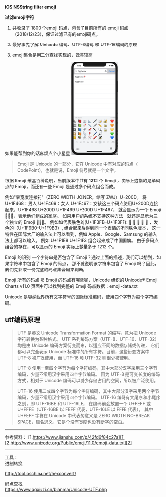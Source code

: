 
**iOS NSString filter emoji** 

**过滤emoji字符**

1. 共收录了 1800 个emoji 码点，包含了目前所有的 emoji 码点（2018/12/23），保证过滤已有的emoji码点。

2. 最好事先了解 Uinicode 编码、UTF-8编码 和 UTF-16编码的原理

3. emoji集合是用二分查找实现的，效率较高

如果能帮到你的话麻烦点个小星星
<img width="150" height="300" src="https://github.com/JumpJumpSparrow/EmojiFilter/blob/master/screenshot.png"/>


> Emoji 是 Unicode 的一部分，它在 Unicode 中有对应的码点（ CodePoint），也就是说，Emoji
> 符号就是一个文字。

根据 Emoji 维基百科说明，当前版本中共有 1212 个 Emoji ，实际上这指的是单码点的 Emoji，而还有一些 Emoji 是通过多个码点组合而成。

例如"零宽度连接符"（ZERO WIDTH JOINER，缩写 ZWJ）U+200D。
将U+1F468：男人 U+1F469：女人  U+1F467：女孩这三个码点使用U+200D连接起来，U+1F468 U+200D U+1F469 U+200D U+1F467，
就会显示为一个 Emoji 👨‍👩‍👧，表示他们组成的家庭。
如果用户的系统不支持这种方法，就还是显示为三个独立的 Emoji 👨👩👧。
例如如代表肤色的(U+1F3FB–U+1F3FF): 🏻 🏼 🏽 🏾 🏿 ，发色的（U+1F9B0-U+1F9B3）,
组合起来后得到同一个表情的不同肤色版本，
这一特性在国际大厂的输入法上可以看到，例如 Apple、Google、Samsung 的输入法上都可以输入。
例如 U+1F1E8 U+1F1F3 组合起来成了中国国旗。
由于多码点组合的存在，可以显示的 Emoji 实际上数量多于 1212 个。


<p>
Emoji 的识别
一个字符串是否包含了 Emoji？通过上面的描述，我们可以想到，如果字符串中包含了 Emoji 的码点，
那不就说明该字符串包含了 Emoji 吗？因此，我们先获取一份完整的码点集合用来判断。

Emoji 所有的码点
那 Emoji 的码点有哪些呢，Unicode 组织的 Unicode® Emoji Charts v11.0 页面中可以找到完整的 Emoji 码点数据：emoji-data.txt 

Unicode 是容纳世界所有文字符号的国际标准编码，使用四个字节为每个字符编码。
</p>

utf编码原理
-------

> UTF 是英文 Unicode Transformation Format 的缩写，意为把 Unicode 字符转换为某种格式。 UTF
> 系列编码方案（UTF-8、UTF-16、UTF-32）均是由 Unicode 编码方案衍变而来，以适应不同的数据存储或传递，
> 它们都可以完全表示 Unicode 标准中的所有字符。目前，这些衍变方案中 UTF-8 被广泛使用，而 UTF-16 和 UTF-32
> 则很少被使用。
> 
> UTF-8 使用一至四个字节为每个字符编码，其中大部分汉字采用三个字节编码，少量不常用汉字采用四个字节编码。 因为 UTF-8
> 是可变长度的编码方式，相对于 Unicode 编码可以减少存储占用的空间，所以被广泛使用。
> 
> UTF-16 使用二或四个字节为每个字符编码，其中大部分汉字采用两个字节编码，少量不常用汉字采用四个字节编码。 UTF-16
> 编码有大尾序和小尾序之别，即 UTF-16BE 和 UTF-16LE， 在编码前会放置一个 U+FEFF 或 U+FFFE（UTF-16BE
> 以 FEFF 代表，UTF-16LE 以 FFFE 代表）， 其中 U+FEFF 字符在 Unicode 中代表的意义是 ZERO
> WIDTH NO-BREAK SPACE，顾名思义，它是个没有宽度也没有断字的空白。


----------


参考资料：
[1.https://www.jianshu.com/p/42fd6f84c27a][1]
[2.http://www.unicode.org/Public/emoji/11.0/emoji-data.txt][2]


----------


工具：<br>
进制转换



http://tool.oschina.net/hexconvert/ 

码点查找<br>
https://www.qqxiuzi.cn/bianma/Unicode-UTF.php


  [1]: https://www.jianshu.com/p/42fd6f84c27a
  [2]: http://www.unicode.org/Public/emoji/11.0/emoji-data.txt
